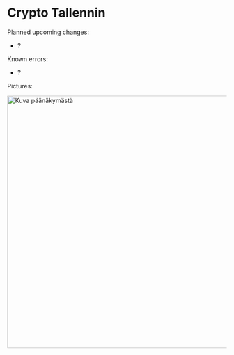 # Crypto Tallennin

Planned upcoming changes:
- ?

Known errors:
- ?

Pictures:
<p align="left">
  <img src="https://i.imgur.com/sY8fyUY.jpg" width="580" title="Kuva päänäkymästä"><br><br>
</p>
